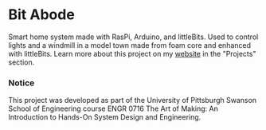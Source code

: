 # Bit Abode

Smart home system made with RasPi, Arduino, and littleBits. Used to control lights and a windmill in a model town made from foam core and enhanced with littleBits. Learn more about this project on my [website](https://delta-12.github.io/) in the "Projects" section.

### Notice

This project was developed as part of the University of Pittsburgh Swanson School of Engineering course ENGR 0716 The Art of Making: An Introduction to Hands-On System Design and Engineering.
